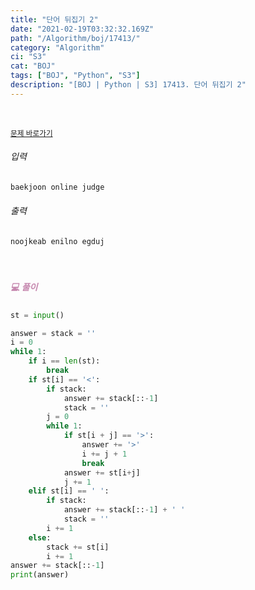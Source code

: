 ```yaml
---
title: "단어 뒤집기 2"
date: "2021-02-19T03:32:32.169Z"
path: "/Algorithm/boj/17413/"
category: "Algorithm"
ci: "S3"
cat: "BOJ"
tags: ["BOJ", "Python", "S3"]
description: "[BOJ | Python | S3] 17413. 단어 뒤집기 2"
---
```


<br />

<a href="https://www.acmicpc.net/problem/17413"><small>문제 바로가기</small></a>

###### 입력

```sh
baekjoon online judge
```

###### 출력

```sh
noojkeab enilno egduj
```

<br />

##### <h5 style="color:#C587AE;">💻 풀이</h5>

```python
st = input()

answer = stack = ''
i = 0
while 1:
    if i == len(st):
        break
    if st[i] == '<':
        if stack:
            answer += stack[::-1]
            stack = ''
        j = 0
        while 1:
            if st[i + j] == '>':
                answer += '>'
                i += j + 1
                break
            answer += st[i+j]
            j += 1
    elif st[i] == ' ':
        if stack:
            answer += stack[::-1] + ' '
            stack = ''
        i += 1
    else:
        stack += st[i]
        i += 1
answer += stack[::-1]
print(answer)
```
